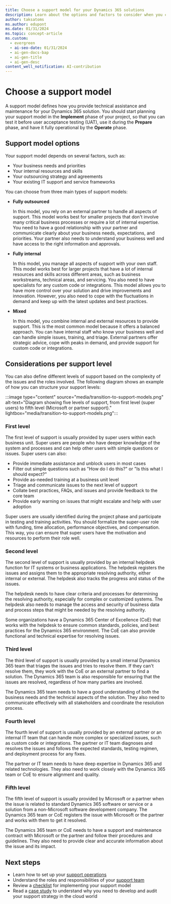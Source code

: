 ```yaml
---
title: Choose a support model for your Dynamics 365 solutions
description: Learn about the options and factors to consider when you choose a support model for your Dynamics 365 implementation projects.
author: taksatoms
ms.author: edupont
ms.date: 01/31/2024
ms.topic: concept-article
ms.custom:
  - evergreen
  - ai-seo-date: 01/31/2024
  - ai-gen-docs-bap
  - ai-gen-title
  - ai-gen-desc
content_well_notification: AI-contribution
---
```


# Choose a support model

A support model defines how you provide technical assistance and maintenance for your Dynamics 365 solution. You should start planning your support model in the **Implement** phase of your project, so that you can test it before user acceptance testing (UAT), use it during the **Prepare** phase, and have it fully operational by the **Operate** phase.

## Support model options

Your support model depends on several factors, such as:

- Your business needs and priorities
- Your internal resources and skills
- Your outsourcing strategy and agreements
- Your existing IT support and service frameworks

You can choose from three main types of support models:

- **Fully outsourced**  

  In this model, you rely on an external partner to handle all aspects of support. This model works best for smaller projects that don't involve many critical business processes or require a lot of internal expertise. You need to have a good relationship with your partner and communicate clearly about your business needs, expectations, and priorities. Your partner also needs to understand your business well and have access to the right information and approvals.

- **Fully internal**  

  In this model, you manage all aspects of support with your own staff. This model works best for larger projects that have a lot of internal resources and skills across different areas, such as business workstreams, technical areas, and servicing. You also need to have specialists for any custom code or integrations. This model allows you to have more control over your solution and drive improvements and innovation. However, you also need to cope with the fluctuations in demand and keep up with the latest updates and best practices.

- **Mixed**  

  In this model, you combine internal and external resources to provide support. This is the most common model because it offers a balanced approach. You can have internal staff who know your business well and can handle simple issues, training, and triage. External partners offer strategic advice, cope with peaks in demand, and provide support for custom code or integrations.

## Considerations per support level

You can also define different levels of support based on the complexity of the issues and the roles involved. The following diagram shows an example of how you can structure your support levels:

:::image type="content" source="media/transition-to-support-models.png" alt-text="Diagram showing five levels of support, from first level (super users) to fifth level (Microsoft or partner support)." lightbox="media/transition-to-support-models.png":::

### First level

The first level of support is usually provided by super users within each business unit. Super users are people who have deeper knowledge of the system and processes and can help other users with simple questions or issues. Super users can also:

- Provide immediate assistance and unblock users in most cases
- Filter out simple questions such as "How do I do this?" or "Is this what I should expect?"
- Provide as-needed training at a business unit level
- Triage and communicate issues to the next level of support
- Collate best practices, FAQs, and issues and provide feedback to the core team
- Provide early warning on issues that might escalate and help with user adoption

Super users are usually identified during the project phase and participate in testing and training activities. You should formalize the super-user role with funding, time allocation, performance objectives, and compensation. This way, you can ensure that super users have the motivation and resources to perform their role well.

### Second level

The second level of support is usually provided by an internal helpdesk function for IT systems or business applications. The helpdesk registers the issues and assigns them to the appropriate resolving authority, either internal or external. The helpdesk also tracks the progress and status of the issues.

The helpdesk needs to have clear criteria and processes for determining the resolving authority, especially for complex or customized systems. The helpdesk also needs to manage the access and security of business data and process steps that might be needed by the resolving authority.

Some organizations have a Dynamics 365 Center of Excellence (CoE) that works with the helpdesk to ensure common standards, policies, and best practices for the Dynamics 365 environment. The CoE can also provide functional and technical expertise for resolving issues.

### Third level

The third level of support is usually provided by a small internal Dynamics 365 team that triages the issues and tries to resolve them. If they can't resolve them, they work with the CoE or an external partner to find a solution. The Dynamics 365 team is also responsible for ensuring that the issues are resolved, regardless of how many parties are involved.

The Dynamics 365 team needs to have a good understanding of both the business needs and the technical aspects of the solution. They also need to communicate effectively with all stakeholders and coordinate the resolution process.

### Fourth level

The fourth level of support is usually provided by an external partner or an internal IT team that can handle more complex or specialized issues, such as custom code or integrations. The partner or IT team diagnoses and resolves the issues and follows the expected standards, testing regimen, and deployment process for any fixes.

The partner or IT team needs to have deep expertise in Dynamics 365 and related technologies. They also need to work closely with the Dynamics 365 team or CoE to ensure alignment and quality.

### Fifth level

The fifth level of support is usually provided by Microsoft or a partner when the issue is related to standard Dynamics 365 software or service or a solution from a non-Microsoft software development company. The Dynamics 365 team or CoE registers the issue with Microsoft or the partner and works with them to get it resolved.

The Dynamics 365 team or CoE needs to have a support and maintenance contract with Microsoft or the partner and follow their procedures and guidelines. They also need to provide clear and accurate information about the issue and its impact.

## Next steps

- Learn how to set up your [support operations](transition-to-support-operations.md)
- Understand the roles and responsibilities of your [support team](transition-to-support-team.md)
- Review a [checklist](transition-to-support-checklist.md) for implementing your support model
- Read a [case study](service-solution-case-study.md) to understand why you need to develop and audit your support strategy in the cloud world
